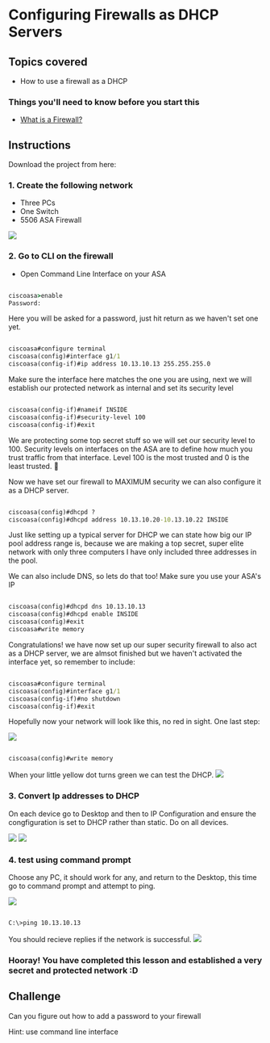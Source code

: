 # Configuring Firewalls as DHCP Servers

## Topics covered
- How to use a firewall as a DHCP



### Things you'll need to know before you start this
* [What is a Firewall?](https://github.com/mooroon/cookbooks/blob/main/Firewalls.md)

## Instructions

Download the project from here:

### 1. Create the following network
- Three PCs
- One Switch
- 5506 ASA Firewall

![](https://github.com/mooroon/NetworkingA13/blob/main/IMAGES/DScreenshot%20from%202024-05-08%2009-03-39.png)


### 2. Go to CLI on the firewall
- Open Command Line Interface on your ASA


```cmd 

ciscoasa>enable
Password:

```

Here you will be asked for a password, just hit return as we haven't set one yet.

```cmd

ciscoasa#configure terminal
ciscoasa(config)#interface g1/1
ciscoasa(config-if)#ip address 10.13.10.13 255.255.255.0

```

Make sure the interface here matches the one you are using, next we will establish our protected network as internal and set its security level

```cmd

ciscoasa(config-if)#nameif INSIDE
ciscoasa(config-if)#security-level 100
ciscoasa(config-if)#exit

```

We are protecting some top secret stuff so we will set our security level to 100. Security levels on interfaces on the ASA are to define how much you trust traffic from that interface. Level 100 is the most trusted and 0 is the least trusted. 💯

Now we have set our firewall to MAXIMUM security we can also configure it as a DHCP server.

```cmd

ciscoasa(config)#dhcpd ?
ciscoasa(config)#dhcpd address 10.13.10.20-10.13.10.22 INSIDE

```
Just like setting up a typical server for DHCP we can state how big our IP pool address range is, because we are making a top secret, super elite network with only three computers I have only included three addresses in the pool.

We can also include DNS, so lets do that too! Make sure you use your ASA's IP

```cmd

ciscoasa(config)#dhcpd dns 10.13.10.13
ciscoasa(config)#dhcpd enable INSIDE
ciscoasa(config)#exit
ciscoasa#write memory

```
Congratulations! we have now set up our super security firewall to also act as a DHCP server, we are almsot finished but we haven't activated the interface yet, so remember to include:

```cmd

ciscoasa#configure terminal
ciscoasa(config)#interface g1/1
ciscoasa(config-if)#no shutdown
ciscoasa(config-if)#exit

```
Hopefully now your network will look like this, no red in sight. One last step:

![](https://github.com/mooroon/NetworkingA13/blob/main/IMAGES/DONEScreen%20Shot%202024-05-08%20at%208.27.45%20pm.png)

```cmd

ciscoasa(config)#write memory

```

When your little yellow dot turns green we can test the DHCP.
![](https://github.com/mooroon/NetworkingA13/blob/main/IMAGES/DScreenshot%20from%202024-05-08%2009-19-35.png)

### 3. Convert Ip addresses to DHCP
On each device go to Desktop and then to IP Configuration and ensure the congfiguration is set to DHCP rather than static. Do on all devices.

![](https://github.com/mooroon/NetworkingA13/blob/main/IMAGES/Screenshot%20from%202024-05-08%2009-22-17.png)
![](https://github.com/mooroon/NetworkingA13/blob/main/IMAGES/Screenshot%20from%202024-05-08%2009-21-50.png)


### 4. test using command prompt
Choose any PC, it should work for any, and return to the Desktop, this time go to command prompt and attempt to ping.

![](https://github.com/mooroon/NetworkingA13/blob/main/IMAGES/Screenshot%20from%202024-05-08%2009-22-17.png)
```bash

C:\>ping 10.13.10.13

```
You should recieve replies if the network is successful.
![](https://github.com/mooroon/NetworkingA13/blob/main/IMAGES/Screenshot%20from%202024-05-08%2009-22-49.png)

### Hooray! You have completed this lesson and established a very secret and protected network :D

## Challenge
Can you figure out how to add a password to your firewall

Hint: use command line interface 

